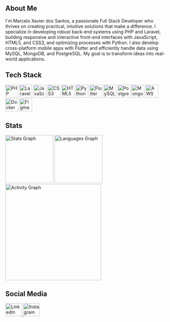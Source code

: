<h2 align="left">About Me</h2>

<p align="left">
  I'm Marcelo Xavier dos Santos, a passionate Full Stack Developer who thrives on creating practical, intuitive solutions that make a difference. I specialize in developing robust back-end systems using PHP and Laravel, building responsive and interactive front-end interfaces with JavaScript, HTML5, and CSS3, and optimizing processes with Python. I also develop cross-platform mobile apps with Flutter and efficiently handle data using MySQL, MongoDB, and PostgreSQL. My goal is to transform ideas into real-world applications.
</p>

<h2 align="left">Tech Stack</h2>

<div align="left">
  <img src="https://skillicons.dev/icons?i=php" height="40" alt="PHP logo" />
  <img src="https://skillicons.dev/icons?i=laravel" height="40" alt="Laravel logo" />
  <img src="https://skillicons.dev/icons?i=js" height="40" alt="JavaScript logo" />
  <img src="https://skillicons.dev/icons?i=css" height="40" alt="CSS3 logo" />
  <img src="https://skillicons.dev/icons?i=html" height="40" alt="HTML5 logo" />
  <img src="https://skillicons.dev/icons?i=py" height="40" alt="Python logo" />
  <img src="https://skillicons.dev/icons?i=flutter" height="40" alt="Flutter logo" />
  <img src="https://skillicons.dev/icons?i=mysql" height="40" alt="MySQL logo" />
  <img src="https://skillicons.dev/icons?i=postgres" height="40" alt="PostgreSQL logo" />
  <img src="https://skillicons.dev/icons?i=mongodb" height="40" alt="MongoDB logo" />
  <img src="https://skillicons.dev/icons?i=aws" height="40" alt="AWS logo" />
  <img src="https://skillicons.dev/icons?i=docker" height="40" alt="Docker logo" />
  <img src="https://skillicons.dev/icons?i=figma" height="40" alt="Figma logo" />
</div>

<h2 align="left">Stats</h2>

<div align="left">
  <img src="https://github-readme-stats.vercel.app/api?username=devmxs-code&hide_title=false&hide_rank=false&show_icons=true&include_all_commits=true&count_private=true&disable_animations=false&theme=gruvbox_light&locale=en&hide_border=false&order=1" height="150" alt="Stats Graph" />
  <img src="https://github-readme-stats.vercel.app/api/top-langs?username=devmxs-code&locale=en&hide_title=false&layout=compact&card_width=320&langs_count=5&theme=gruvbox_light&hide_border=false&order=2" height="150" alt="Languages Graph" />
  <img src="https://github-readme-activity-graph.vercel.app/graph?username=devmxs-code&radius=16&theme=gruvbox&area=true&order=5&hide_border=true&hide_title=false" height="300" alt="Activity Graph" />
</div>

<h2 align="left">Social Media</h2>

<div align="left">
  <a href="https://www.linkedin.com/in/marcelo-xavier-94383b186/" target="_blank">
    <img src="https://raw.githubusercontent.com/maurodesouza/profile-readme-generator/master/src/assets/icons/social/linkedin/default.svg" width="52" height="40" alt="LinkedIn logo" />
  </a>
  <a href="https://www.instagram.com/marceloxavier.dev" target="_blank">
    <img src="https://raw.githubusercontent.com/maurodesouza/profile-readme-generator/master/src/assets/icons/social/instagram/default.svg" width="52" height="40" alt="Instagram logo" />
  </a>
</div>
